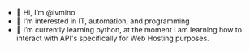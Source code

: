 - 👋 Hi, I’m @lvmino
- 👀 I’m interested in IT, automation, and programming
- 🌱 I’m currently learning python, at the moment I am learning how to interact with API's specifically for Web Hosting purposes.

<!---
lvmino/lvmino is a ✨ special ✨ repository because its `README.md` (this file) appears on your GitHub profile.
You can click the Preview link to take a look at your changes.
--->
